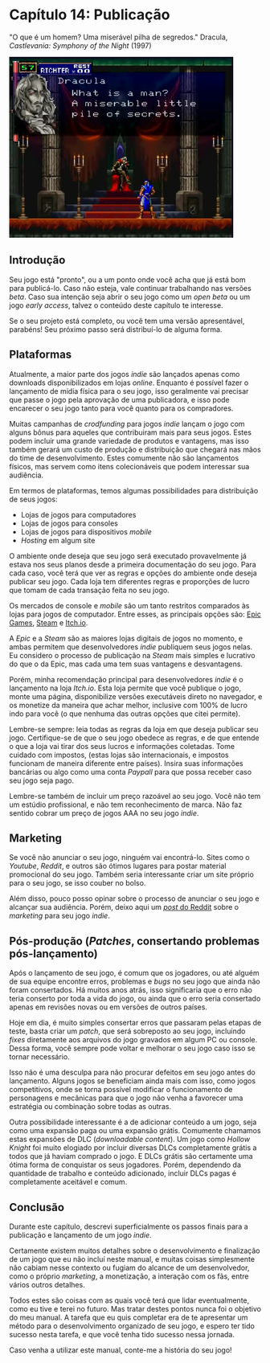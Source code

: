 # Capítulo 14: Publicação

"O que é um homem? Uma miserável pilha de segredos." Dracula, _Castlevania: Symphony of the Night_ (1997)

![Capítulo 14 capa](../Arquivos/Imagens/capa_14.jpg 'What is a man? A miserable little pile of secrets.')

## Introdução
Seu jogo está "pronto", ou a um ponto onde você acha que já está bom para publicá-lo. Caso não esteja, vale continuar trabalhando nas versões _beta_. Caso sua intenção seja abrir o seu jogo como um _open beta_ ou um jogo _early access_, talvez o conteúdo deste capítulo te interesse.

Se o seu projeto está completo, ou você tem uma versão apresentável, parabéns! Seu próximo passo será distribuí-lo de alguma forma.

## Plataformas
Atualmente, a maior parte dos jogos _indie_ são lançados apenas como downloads disponibilizados em lojas _online_. Enquanto é possível fazer o lançamento de mídia física para o seu jogo, isso geralmente vai precisar que passe o jogo pela aprovação de uma publicadora, e isso pode encarecer o seu jogo tanto para você quanto para os compradores.

Muitas campanhas de _crodfunding_ para jogos _indie_ lançam o jogo com alguns bônus para aqueles que contribuiram mais para seus jogos. Estes podem incluir uma grande variedade de produtos e vantagens, mas isso também gerará um custo de produção e distribuição que chegará nas mãos do time de desenvolvimento. Estes comumente não são lançamentos físicos, mas servem como itens colecionáveis que podem interessar sua audiência.

Em termos de plataformas, temos algumas possibilidades para distribuição de seus jogos: 
- Lojas de jogos para computadores 
- Lojas de jogos para consoles
- Lojas de jogos para dispositivos _mobile_
- _Hosting_ em algum site

O ambiente onde deseja que seu jogo será executado provavelmente já estava nos seus planos desde a primeira documentação do seu jogo. Para cada caso, você terá que ver as regras e opções do ambiente onde deseja publicar seu jogo. Cada loja tem diferentes regras e proporções de lucro que tomam de cada transação feita no seu jogo.

Os mercados de console e _mobile_ são um tanto restritos comparados às lojas para jogos de computador. Entre esses, as principais opções são: [Epic Games](https://store.epicgames.com/), [Steam](https://store.steampowered.com/) e [Itch.io](https://itch.io/).

A _Epic_ e a _Steam_ são as maiores lojas digitais de jogos no momento, e ambas permitem que desenvolvedores _indie_ publiquem seus jogos nelas. Eu considero o processo de publicação na _Steam_ mais simples e lucrativo do que o da Epic, mas cada uma tem suas vantagens e desvantagens.

Porém, minha recomendação principal para desenvolvedores _indie_ é o lançamento na loja _Itch.io_. Esta loja permite que você publique o jogo, monte uma página, disponibilize versões executáveis direto no navegador, e os monetize da maneira que achar melhor, inclusive com 100% de lucro indo para você (o que nenhuma das outras opções que citei permite). 

Lembre-se sempre: leia todas as regras da loja em que deseja publicar seu jogo. Certifique-se de que o seu jogo obedece as regras, e de que entende o que a loja vai tirar dos seus lucros e informações coletadas. Tome cuidado com impostos, (estas lojas são internacionais, e impostos funcionam de maneira diferente entre países). Insira suas informações bancárias ou algo como uma conta _Paypall_ para que possa receber caso seu jogo seja pago.

Lembre-se também de incluir um preço razoável ao seu jogo. Você não tem um estúdio profissional, e não tem reconhecimento de marca. Não faz sentido cobrar um preço de jogos AAA no seu jogo _indie_.

## Marketing
Se você não anunciar o seu jogo, ninguém vai encontrá-lo. Sites como o _Youtube_, _Reddit_, e outros são ótimos lugares para postar material promocional do seu jogo. Também seria interessante criar um site próprio para o seu jogo, se isso couber no bolso. 

Além disso, pouco posso opinar sobre o processo de anunciar o seu jogo e alcançar sua audiência. Porém, deixo aqui um [_post_ do Reddit](https://www.reddit.com/r/gamedev/comments/mx50zs/how_to_announce_your_upcoming_steam_indie_game/) sobre o _marketing_ para seu jogo _indie_.

## Pós-produção (_Patches_, consertando problemas pós-lançamento)
Após o lançamento de seu jogo, é comum que os jogadores, ou até alguém de sua equipe encontre erros, problemas e _bugs_ no seu jogo que ainda não foram consertados. Há muitos anos atrás, isso significaria que o erro não teria conserto por toda a vida do jogo, ou ainda que o erro seria consertado apenas em revisões novas ou em versões de outros países.

Hoje em dia, é muito simples consertar erros que passaram pelas etapas de teste, basta criar um _patch_, que será sobreposto ao seu jogo, incluindo _fixes_ diretamente aos arquivos do jogo gravados em algum PC ou console. Dessa forma, você sempre pode voltar e melhorar o seu jogo caso isso se tornar necessário.

Isso não é uma desculpa para não procurar defeitos em seu jogo antes do lançamento. Alguns jogos se beneficiam ainda mais com isso, como jogos competitivos, onde se torna possível modificar o funcionamento de personagens e mecânicas para que o jogo não venha a favorecer uma estratégia ou combinação sobre todas as outras.

Outra possibilidade interessante é a de adicionar conteúdo a um jogo, seja como uma expansão paga ou uma expansão grátis. Comumente chamamos estas expansões de DLC (_downloadable content_). Um jogo como _Hollow Knight_ foi muito elogiado por incluir diversas DLCs completamente grátis a todos que já haviam comprado o jogo. E DLCs grátis são certamente uma ótima forma de conquistar os seus jogadores. Porém, dependendo da quantidade de trabalho e conteúdo adicionado, incluir DLCs pagas é completamente aceitável e comum.

## Conclusão
Durante este capítulo, descrevi superficialmente os passos finais para a publicação e lançamento de um jogo _indie_. 

Certamente existem muitos detalhes sobre o desenvolvimento e finalização de um jogo que eu não incluí neste manual, e muitas coisas simplesmente não cabiam nesse contexto ou fugiam do alcance de um desenvolvedor, como o próprio _marketing_, a monetização, a interação com os fãs, entre vários outros detalhes. 

Todos estes são coisas com as quais você terá que lidar eventualmente, como eu tive e terei no futuro. Mas tratar destes pontos nunca foi o objetivo do meu manual. A tarefa que eu quis completar era de te apresentar um método para o desenvolvimento organizado de seu jogo, e espero ter tido sucesso nesta tarefa, e que você tenha tido sucesso nessa jornada.

Caso venha a utilizar este manual, conte-me a história do seu jogo!
